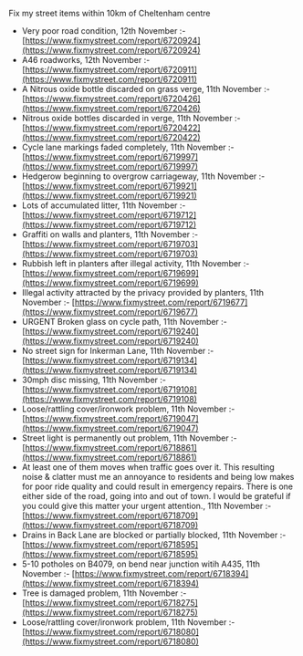 Fix my street items within 10km of Cheltenham centre

<!-- fix_marker starts -->

- Very poor road condition, 12th November :- [https://www.fixmystreet.com/report/6720924](https://www.fixmystreet.com/report/6720924)
- A46 roadworks, 12th November :- [https://www.fixmystreet.com/report/6720911](https://www.fixmystreet.com/report/6720911)
- A Nitrous oxide bottle discarded on grass verge, 11th November :- [https://www.fixmystreet.com/report/6720426](https://www.fixmystreet.com/report/6720426)
- Nitrous oxide bottles discarded in verge, 11th November :- [https://www.fixmystreet.com/report/6720422](https://www.fixmystreet.com/report/6720422)
- Cycle lane markings faded completely, 11th November :- [https://www.fixmystreet.com/report/6719997](https://www.fixmystreet.com/report/6719997)
- Hedgerow beginning to overgrow carriageway, 11th November :- [https://www.fixmystreet.com/report/6719921](https://www.fixmystreet.com/report/6719921)
- Lots of accumulated litter, 11th November :- [https://www.fixmystreet.com/report/6719712](https://www.fixmystreet.com/report/6719712)
- Graffiti on walls and planters, 11th November :- [https://www.fixmystreet.com/report/6719703](https://www.fixmystreet.com/report/6719703)
- Rubbish left in planters after illegal activity, 11th November :- [https://www.fixmystreet.com/report/6719699](https://www.fixmystreet.com/report/6719699)
- Illegal activity attracted by the privacy provided by planters, 11th November :- [https://www.fixmystreet.com/report/6719677](https://www.fixmystreet.com/report/6719677)
- URGENT Broken glass on cycle path, 11th November :- [https://www.fixmystreet.com/report/6719240](https://www.fixmystreet.com/report/6719240)
- No street sign for Inkerman Lane, 11th November :- [https://www.fixmystreet.com/report/6719134](https://www.fixmystreet.com/report/6719134)
- 30mph disc missing, 11th November :- [https://www.fixmystreet.com/report/6719108](https://www.fixmystreet.com/report/6719108)
- Loose/rattling cover/ironwork problem, 11th November :- [https://www.fixmystreet.com/report/6719047](https://www.fixmystreet.com/report/6719047)
- Street light is permanently out problem, 11th November :- [https://www.fixmystreet.com/report/6718861](https://www.fixmystreet.com/report/6718861)
- At least one of them moves when traffic goes over it. This resulting noise & clatter must me an annoyance to residents and being low makes for poor ride quality and could result in emergency repairs. There is one either side of the road, going into and out of town. I would be grateful if you could give this matter your urgent attention., 11th November :- [https://www.fixmystreet.com/report/6718709](https://www.fixmystreet.com/report/6718709)
- Drains in Back Lane are blocked or partially blocked, 11th November :- [https://www.fixmystreet.com/report/6718595](https://www.fixmystreet.com/report/6718595)
- 5-10 potholes on B4079, on bend near junction witih A435, 11th November :- [https://www.fixmystreet.com/report/6718394](https://www.fixmystreet.com/report/6718394)
- Tree is damaged problem, 11th November :- [https://www.fixmystreet.com/report/6718275](https://www.fixmystreet.com/report/6718275)
- Loose/rattling cover/ironwork problem, 11th November :- [https://www.fixmystreet.com/report/6718080](https://www.fixmystreet.com/report/6718080)

<!-- fix_marker ends -->